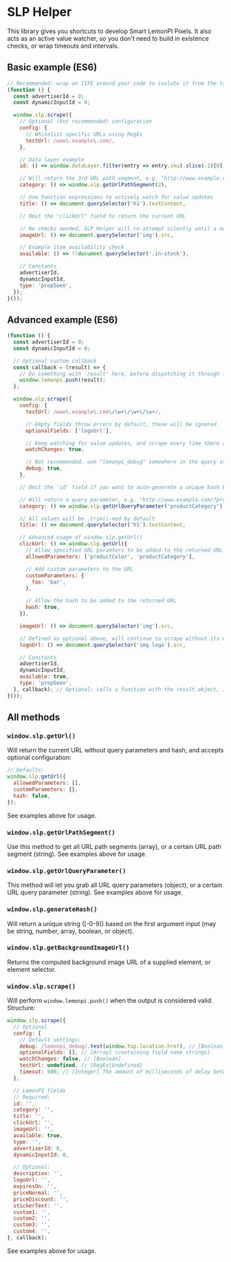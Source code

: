 # SLP Helper

This library gives you shortcuts to develop Smart LemonPI Pixels. It also acts as an active value
watcher, so you don't need to build in existence checks, or wrap timeouts and intervals.

## Basic example (ES6)

```javascript
// Recommended: wrap an IIFE around your code to isolate it from the target website
(function () {
  const advertiserId = 0;
  const dynamicInputId = 0;

  window.slp.scrape({
    // Optional (but recommended) configuration
    config: {
      // Whitelist specific URLs using RegEx
      testUrl: /www\.example\.com/,
    },

    // Data layer example
    id: () => window.dataLayer.filter(entry => entry.sku).slice(-1)[0].sku,

    // Will return the 3rd URL path segment, e.g. "http://www.example.com/test/foo/bar/" -> "bar"
    category: () => window.slp.getUrlPathSegment(2),

    // Use function expressions to actively watch for value updates
    title: () => document.querySelector('h1').textContent,

    // Omit the "clickUrl" field to return the current URL

    // No checks needed, SLP Helper will re-attempt silently until a non-empty value is returned
    imageUrl: () => document.querySelector('img').src,

    // Example item availability check
    available: () => !!document.querySelector('.in-stock'),

    // Constants
    advertiserId,
    dynamicInputId,
    type: 'propSeen',
  });
}());
```

## Advanced example (ES6)

```javascript
(function () {
  const advertiserId = 0;
  const dynamicInputId = 0;

  // Optional custom callback
  const callback = (result) => {
    // Do something with 'result' here, before dispatching it through lemonpi.push
    window.lemonpi.push(result);
  };

  window.slp.scrape({
    config: {
      testUrl: /www\.example\.com\/\w+\/\w+\/\w+/,

      // Empty fields throw errors by default, these will be ignored
      optionalFields: ['logoUrl'],

      // Keep watching for value updates, and scrape every time there are changes
      watchChanges: true,

      // Not recommended, use "lemonpi_debug" somewhere in the query string or hash instead
      debug: true,
    },

    // Omit the 'id' field if you want to auto-generate a unique hash based on all values below

    // Will return a query parameter, e.g. "http://www.example.com/?productCategory=foo" -> "foo"
    category: () => window.slp.getUrlQueryParameter('productCategory'),

    // All values will be .trim()-med by default
    title: () => document.querySelector('h1').textContent,

    // Advanced usage of window.slp.getUrl()
    clickUrl: () => window.slp.getUrl({
      // Allow specified URL paramters to be added to the returned URL
      allowedParameters: ['productColor', 'productCategory'],

      // Add custom parameters to the URL
      customParameters: {
        foo: 'bar',
      },

      // Allow the hash to be added to the returned URL
      hash: true,
    }),

    imageUrl: () => document.querySelector('img').src,

    // Defined as optional above, will continue to scrape without its existence
    logoUrl: () => document.querySelector('img.logo').src,

    // Constants
    advertiserId,
    dynamicInputId,
    available: true,
    type: 'propSeen',
  }, callback); // Optional: calls a function with the result object, instead of pushing to LemonPI
}());
```

## All methods

### `window.slp.getUrl()`

Will return the current URL without query parameters and hash, and accepts optional configuration:

```javascript
// Defaults:
window.slp.getUrl({
  allowedParameters: [],
  customParameters: {},
  hash: false,
});
```

See examples above for usage.

### `window.slp.getUrlPathSegment()`

Use this method to get all URL path segments (array), or a certain URL path segment (string). See
examples above for usage.

### `window.slp.getUrlQueryParameter()`

This method will let you grab all URL query parameters (object), or a certain URL query parameter
(string). See examples above for usage.

### `window.slp.generateHash()`

Will return a unique string ([-0-9]) based on the first argument input (may be string, number, array, boolean, or object).

### `window.slp.getBackgroundImageUrl()`

Returns the computed background image URL of a supplied element, or element selector.

### `window.slp.scrape()`

Will perform `window.lemonpi.push()` when the output is considered valid. Structure:

```javascript
window.slp.scrape({
  // Optional
  config: {
    // Default settings:
    debug: /lemonpi_debug/.test(window.top.location.href), // [Boolean]
    optionalFields: [], // [Array] (containing field name strings)
    watchChanges: false, // [Boolean]
    testUrl: undefined, // [RegEx|Undefined]
    timeout: 500, // [Integer] The amount of milliseconds of delay between value checks
  },

  // LemonPI fields
  // Required:
  id: '',
  category: '',
  title: '',
  clickUrl: '',
  imageUrl: '',
  available: true,
  type: '',
  advertiserId: 0,
  dynamicInputId: 0,

  // Optional:
  description: '',
  logoUrl: '',
  expiresOn: '',
  priceNormal: '',
  priceDiscount: '',
  stickerText: '',
  custom1: '',
  custom2: '',
  custom3: '',
  custom4: '',
}, callback);
```

See examples above for usage.
